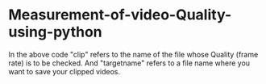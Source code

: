 # Measurement-of-video-Quality-using-python

In the above code "clip" refers to the name of the file whose Quality (frame rate) is to be checked.
And "targetname" refers to a file name where you want to save your clipped videos.
